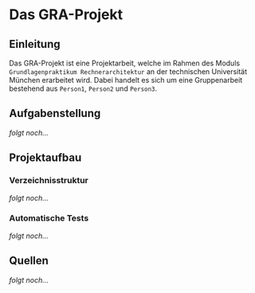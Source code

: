 # Das GRA-Projekt
## Einleitung
Das GRA-Projekt ist eine Projektarbeit, welche im Rahmen des Moduls `Grundlagenpraktikum Rechnerarchitektur` an der technischen Universität München erarbeitet wird. Dabei handelt es sich um eine Gruppenarbeit bestehend aus `Person1`, `Person2` und `Person3`.

## Aufgabenstellung
*folgt noch…*

## Projektaufbau
### Verzeichnisstruktur
*folgt noch…*

### Automatische Tests
*folgt noch…*

## Quellen
*folgt noch…*
